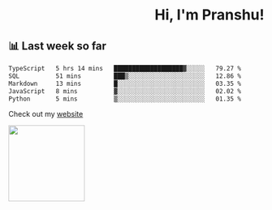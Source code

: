 <div align="right" >
   
   <H1>Hi, I'm Pranshu!</H1>

</div>

## 📊 Last week so far
<!--START_SECTION:waka-->

```txt
TypeScript   5 hrs 14 mins   ███████████████████▓░░░░░   79.27 %
SQL          51 mins         ███▒░░░░░░░░░░░░░░░░░░░░░   12.86 %
Markdown     13 mins         █░░░░░░░░░░░░░░░░░░░░░░░░   03.35 %
JavaScript   8 mins          ▓░░░░░░░░░░░░░░░░░░░░░░░░   02.02 %
Python       5 mins          ▒░░░░░░░░░░░░░░░░░░░░░░░░   01.35 %
```

<!--END_SECTION:waka-->

Check out my [website](https://pranshu05.vercel.app)

<img align="left" width="150" src="https://user-images.githubusercontent.com/70943732/209951571-93b7afe5-f523-4683-b725-5d94b287e94e.png">

